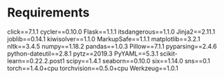 # Requirements

click==7.1.1
cycler==0.10.0
Flask==1.1.1
itsdangerous==1.1.0
Jinja2==2.11.1
joblib==0.14.1
kiwisolver==1.1.0
MarkupSafe==1.1.1
matplotlib==3.2.1
nltk==3.4.5
numpy==1.18.2
pandas==1.0.3
Pillow==7.1.1
pyparsing==2.4.6
python-dateutil==2.8.1
pytz==2019.3
PyYAML==5.3.1
scikit-learn==0.22.2.post1
scipy==1.4.1
seaborn==0.10.0
six==1.14.0
sns==0.1
torch==1.4.0+cpu
torchvision==0.5.0+cpu
Werkzeug==1.0.1
